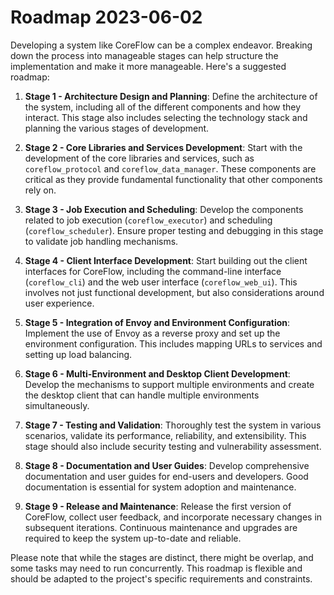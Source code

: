 # Roadmap 2023-06-02

Developing a system like CoreFlow can be a complex endeavor. Breaking down the process into manageable stages can help 
structure the implementation and make it more manageable. Here's a suggested roadmap:

1. **Stage 1 - Architecture Design and Planning**:
   Define the architecture of the system, including all of the different components and how they interact. This stage also includes selecting the technology stack and planning the various stages of development.

2. **Stage 2 - Core Libraries and Services Development**:
   Start with the development of the core libraries and services, such as `coreflow_protocol` and `coreflow_data_manager`. These components are critical as they provide fundamental functionality that other components rely on.

3. **Stage 3 - Job Execution and Scheduling**:
   Develop the components related to job execution (`coreflow_executor`) and scheduling (`coreflow_scheduler`). Ensure proper testing and debugging in this stage to validate job handling mechanisms.

4. **Stage 4 - Client Interface Development**:
   Start building out the client interfaces for CoreFlow, including the command-line interface (`coreflow_cli`) and the web user interface (`coreflow_web_ui`). This involves not just functional development, but also considerations around user experience.

5. **Stage 5 - Integration of Envoy and Environment Configuration**:
   Implement the use of Envoy as a reverse proxy and set up the environment configuration. This includes mapping URLs to services and setting up load balancing.

6. **Stage 6 - Multi-Environment and Desktop Client Development**:
   Develop the mechanisms to support multiple environments and create the desktop client that can handle multiple environments simultaneously.

7. **Stage 7 - Testing and Validation**:
   Thoroughly test the system in various scenarios, validate its performance, reliability, and extensibility. This stage should also include security testing and vulnerability assessment.

8. **Stage 8 - Documentation and User Guides**:
   Develop comprehensive documentation and user guides for end-users and developers. Good documentation is essential for system adoption and maintenance.

9. **Stage 9 - Release and Maintenance**:
   Release the first version of CoreFlow, collect user feedback, and incorporate necessary changes in subsequent iterations. Continuous maintenance and upgrades are required to keep the system up-to-date and reliable.

Please note that while the stages are distinct, there might be overlap, and some tasks may need to run concurrently. This roadmap is flexible and should be adapted to the project's specific requirements and constraints.